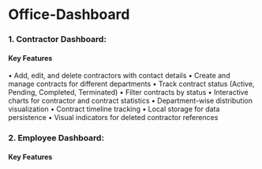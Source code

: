 # Office-Dashboard
### 1. Contractor Dashboard: 
#### Key Features

• Add, edit, and delete contractors with contact details
• Create and manage contracts for different departments
• Track contract status (Active, Pending, Completed, Terminated)
• Filter contracts by status
• Interactive charts for contractor and contract statistics
• Department-wise distribution visualization
• Contract timeline tracking
• Local storage for data persistence
• Visual indicators for deleted contractor references

### 2. Employee Dashboard: 
#### Key Features


